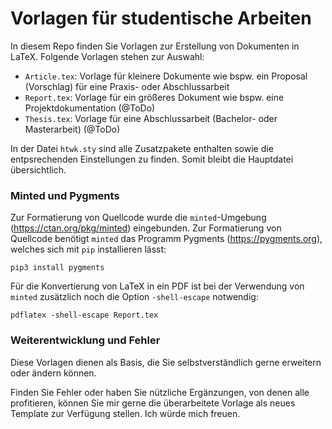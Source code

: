 # Vorlagen für studentische Arbeiten

In diesem Repo finden Sie Vorlagen zur Erstellung von Dokumenten in LaTeX. Folgende Vorlagen stehen zur Auswahl:

- `Article.tex`: Vorlage für kleinere Dokumente wie bspw. ein Proposal (Vorschlag) für eine Praxis- oder Abschlussarbeit
- `Report.tex`: Vorlage für ein größeres Dokument wie bspw. eine Projektdokumentation (@ToDo)
- `Thesis.tex`: Vorlage für eine Abschlussarbeit (Bachelor- oder Masterarbeit) (@ToDo)

In der Datei `htwk.sty` sind alle Zusatzpakete enthalten sowie die entpsrechenden Einstellungen zu finden. Somit bleibt die Hauptdatei übersichtlich.

### Minted und Pygments
Zur Formatierung von Quellcode wurde die `minted`-Umgebung (https://ctan.org/pkg/minted) eingebunden. Zur Formatierung von Quellcode benötigt `minted` das Programm Pygments (https://pygments.org), welches sich mit `pip` installieren lässt:
```shell
pip3 install pygments
```
Für die Konvertierung von LaTeX in ein PDF ist bei der Verwendung von `minted` zusätzlich noch die Option `-shell-escape` notwendig:
```shell
pdflatex -shell-escape Report.tex
```

### Weiterentwicklung und Fehler
Diese Vorlagen dienen als Basis, die Sie selbstverständlich gerne erweitern oder ändern können.

Finden Sie Fehler oder haben Sie nützliche Ergänzungen, von denen alle profitieren, können Sie mir gerne die überarbeitete Vorlage als neues Template zur Verfügung stellen. Ich würde mich freuen.